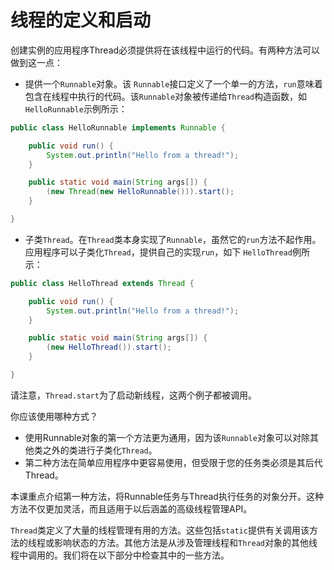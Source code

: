 # 线程的定义和启动

创建实例的应用程序Thread必须提供将在该线程中运行的代码。有两种方法可以做到这一点：

* 提供一个`Runnable`对象。该 `Runnable`接口定义了一个单一的方法，`run`意味着包含在线程中执行的代码。该`Runnable`对象被传递给`Thread`构造函数，如 `HelloRunnable`示例所示：

```java
public class HelloRunnable implements Runnable {

    public void run() {
        System.out.println("Hello from a thread!");
    }

    public static void main(String args[]) {
        (new Thread(new HelloRunnable())).start();
    }

}
```

* 子类`Thread`。在`Thread`类本身实现了`Runnable`，虽然它的`run`方法不起作用。应用程序可以子类化`Thread`，提供自己的实现`run`，如下 `HelloThread`例所示：

```java
public class HelloThread extends Thread {

    public void run() {
        System.out.println("Hello from a thread!");
    }

    public static void main(String args[]) {
        (new HelloThread()).start();
    }

}
```

请注意，`Thread.start`为了启动新线程，这两个例子都被调用。

你应该使用哪种方式？

* 使用Runnable对象的第一个方法更为通用，因为该`Runnable`对象可以对除其他类之外的类进行子类化`Thread`。
* 第二种方法在简单应用程序中更容易使用，但受限于您的任务类必须是其后代Thread。

本课重点介绍第一种方法，将Runnable任务与Thread执行任务的对象分开。这种方法不仅更加灵活，而且适用于以后涵盖的高级线程管理API。

`Thread`类定义了大量的线程管理有用的方法。这些包括`static`提供有关调用该方法的线程或影响状态的方法。其他方法是从涉及管理线程和`Thread`对象的其他线程中调用的。我们将在以下部分中检查其中的一些方法。
